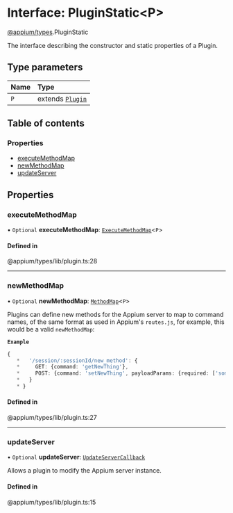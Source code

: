 # Interface: PluginStatic<P\>

[@appium/types](../modules/appium_types.md).PluginStatic

The interface describing the constructor and static properties of a Plugin.

## Type parameters

| Name | Type |
| :------ | :------ |
| `P` | extends [`Plugin`](appium_types.Plugin.md) |

## Table of contents

### Properties

- [executeMethodMap](appium_types.PluginStatic.md#executemethodmap)
- [newMethodMap](appium_types.PluginStatic.md#newmethodmap)
- [updateServer](appium_types.PluginStatic.md#updateserver)

## Properties

### executeMethodMap

• `Optional` **executeMethodMap**: [`ExecuteMethodMap`](../modules/appium_types.md#executemethodmap)<`P`\>

#### Defined in

@appium/types/lib/plugin.ts:28

___

### newMethodMap

• `Optional` **newMethodMap**: [`MethodMap`](../modules/appium_types.md#methodmap)<`P`\>

Plugins can define new methods for the Appium server to map to command names, of the same
format as used in Appium's `routes.js`, for example, this would be a valid `newMethodMap`:

**`Example`**

```ts
{
   *   '/session/:sessionId/new_method': {
   *     GET: {command: 'getNewThing'},
   *     POST: {command: 'setNewThing', payloadParams: {required: ['someParam']}}
   *   }
   * }
```

#### Defined in

@appium/types/lib/plugin.ts:27

___

### updateServer

• `Optional` **updateServer**: [`UpdateServerCallback`](../modules/appium_types.md#updateservercallback)

Allows a plugin to modify the Appium server instance.

#### Defined in

@appium/types/lib/plugin.ts:15
